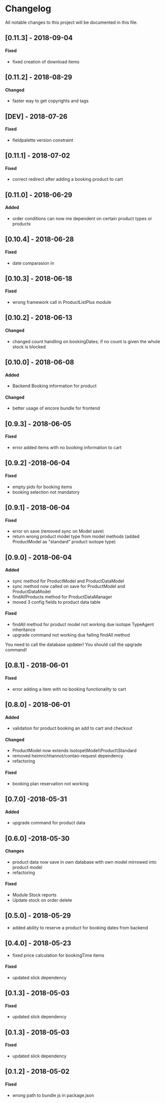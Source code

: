 # Changelog
All notable changes to this project will be documented in this file.

## [0.11.3] - 2018-09-04

#### Fixed
* fixed creation of download items

## [0.11.2] - 2018-08-29

#### Changed
* faster way to get copyrights and tags

## [DEV] - 2018-07-26

#### Fixed
* fieldpalette version constraint

## [0.11.1] - 2018-07-02

#### Fixed
* correct redirect after adding a booking product to cart

## [0.11.0] - 2018-06-29

#### Added
* order conditions can now me dependent on certain product types or products

## [0.10.4] - 2018-06-28

#### Fixed
* date comparasion in 

## [0.10.3] - 2018-06-18

#### Fixed
* wrong framework call in ProductListPlus module

## [0.10.2] - 2018-06-13

#### Changed
* changed count handling on bookingDates; if no count is given the whole stock is blocked

## [0.10.0] - 2018-06-08

#### Added
* Backend Booking information for product

#### Changed 
* better usage of encore bundle for frontend

## [0.9.3] - 2018-06-05

#### Fixed
* error added items with no booking information to cart

## [0.9.2] -2018-06-04

#### Fixed
* empty pids for booking items
* booking selection not mandatory

## [0.9.1] - 2018-06-04

#### Fixed
* error on save (removed sync on Model save)
* return wrong product model type from model methods (added ProductModel as "standard" product isotope type)

## [0.9.0] - 2018-06-04

#### Added
* sync method for ProductModel and ProductDataModel
* sync method now called on save for ProductModel and ProductDataModel
* findAllProducts method for ProductDataManager
* moved 3 config fields to product data table

#### Fixed 
* findAll method for product model not working due isotope TypeAgent inheritance
* upgrade command not working due failing findAll method

You need to call the database updater!
You should call the upgrade command!

## [0.8.1] - 2018-06-01

#### Fixed
* error adding a item with no booking functionality to cart

## [0.8.0] - 2018-06-01

#### Added
* validation for product booking an add to cart and checkout

#### Changed
* ProductModel now extends Isotope\Model\Product\Standard
* removed heimrichhannot/contao-request dependency
* refactoring

#### Fixed
* booking plan reservation not working

## [0.7.0] -2018-05-31

#### Added
* upgrade command for product data

## [0.6.0] -2018-05-30

#### Changes 
* product data now save in own database with own model mirrowed into product model
* refactoring

#### Fixed
* Module Stock reports
* Update stock on order delete

## [0.5.0] - 2018-05-29
* added ability to reserve a product for booking dates from backend 

## [0.4.0] - 2018-05-23
* fixed price calculation for bookingTime items 

#### Fixed
* updated slick dependency

## [0.1.3] - 2018-05-03

#### Fixed
* updated slick dependency

## [0.1.3] - 2018-05-03

#### Fixed
* updated slick dependency

## [0.1.2] - 2018-05-02

#### Fixed
* wrong path to bundle js in package.json
